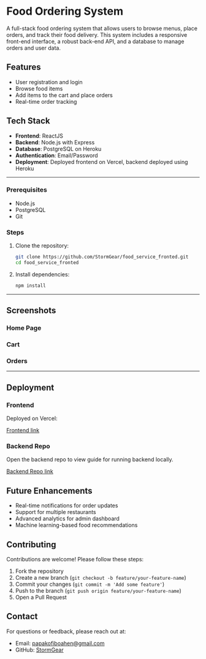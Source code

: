 # Food Ordering System

A full-stack food ordering system that allows users to browse menus, place orders, and track their food delivery. This system includes a responsive front-end interface, a robust back-end API, and a database to manage orders and user data.

## Features

- User registration and login
- Browse food items
- Add items to the cart and place orders
- Real-time order tracking
<!-- - Search for food items  -->

<!-- - Admin dashboard to manage orders and inventory -->

## Tech Stack

- **Frontend**: ReactJS
- **Backend**: Node.js with Express
- **Database**: PostgreSQL on Heroku
- **Authentication**: Email/Password
- **Deployment**: Deployed frontend on Vercel, backend deployed using Heroku
<!-- - **Payment Gateway**: Integrated with [Stripe/PayPal/Other]  -->

---


### Prerequisites

- Node.js 
- PostgreSQL 
- Git

### Steps

1. Clone the repository:

   ```bash
   git clone https://github.com/StormGear/food_service_fronted.git
   cd food_service_fronted
   ```

2. Install dependencies:

   ```bash
   npm install
   ```






---

## Screenshots



### Home Page


### Cart


### Orders



---

## Deployment

### Frontend

Deployed on Vercel:


[Frontend link](https://food-service-fronted.vercel.app)



### Backend Repo

Open the backend repo to view guide for running backend locally.


[Backend Repo link](https://food-service-d1ed0096c526.herokuapp.com/api-docs/)


## Future Enhancements

- Real-time notifications for order updates
- Support for multiple restaurants
- Advanced analytics for admin dashboard
- Machine learning-based food recommendations


## Contributing

Contributions are welcome! Please follow these steps:

1. Fork the repository
2. Create a new branch (`git checkout -b feature/your-feature-name`)
3. Commit your changes (`git commit -m 'Add some feature'`)
4. Push to the branch (`git push origin feature/your-feature-name`)
5. Open a Pull Request



## Contact

For questions or feedback, please reach out at:

- Email: [papakofiboahen@gmail.com](mailto\:your-email@example.com)
- GitHub: [StormGear](https://github.com/StormGear)


